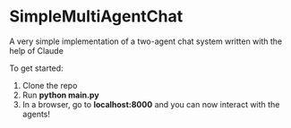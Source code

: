 # SimpleMultiAgentChat
A very simple implementation of a two-agent chat system written with the help of Claude

To get started:
1. Clone the repo
2. Run **python main.py**
3. In a browser, go to **localhost:8000** and you can now interact with the agents!
